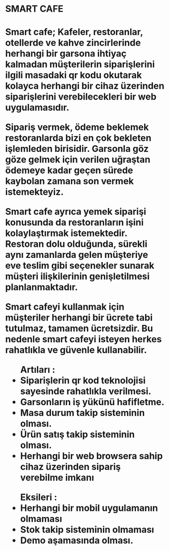 <h1>SMART CAFE<h1>

Smart cafe; Kafeler, restoranlar, otellerde ve kahve zincirlerinde herhangi bir garsona ihtiyaç kalmadan müşterilerin siparişlerini ilgili masadaki qr kodu okutarak kolayca herhangi bir cihaz üzerinden siparişlerini verebilecekleri bir web uygulamasıdır.

Sipariş vermek, ödeme beklemek restoranlarda bizi en çok bekleten işlemleden birisidir. Garsonla göz göze gelmek için verilen uğraştan ödemeye kadar geçen sürede kaybolan zamana son vermek istemekteyiz.

Smart cafe ayrıca yemek siparişi konusunda da restoranların işini kolaylaştırmak istemektedir.  Restoran dolu olduğunda, sürekli aynı zamanlarda gelen müşteriye eve teslim gibi seçenekler sunarak müşteri ilişkilerinin genişletilmesi planlanmaktadır.

Smart cafeyi kullanmak için müşteriler herhangi bir ücrete tabi tutulmaz, tamamen ücretsizdir.  Bu nedenle smart cafeyi isteyen herkes rahatlıkla ve güvenle kullanabilir.

<ul><b>Artıları :</b>
<li>Siparişlerin qr kod teknolojisi sayesinde rahatlıkla verilmesi.</li>
<li>Garsonların iş yükünü hafifletme.</li>
<li>Masa durum takip sisteminin olması.</li>
<li>Ürün satış takip sisteminin olması.</li>
<li>Herhangi bir web browsera sahip cihaz üzerinden sipariş verebilme imkanı</li>
 </ul>

<ul><b>Eksileri :</b>
<li>Herhangi bir mobil uygulamanın olmaması</li>
<li>Stok takip sisteminin olmaması</li>
<li>Demo aşamasında olması.</li>
</ul>
